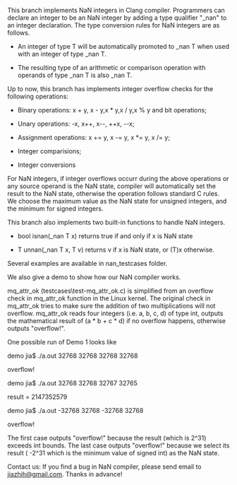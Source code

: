 This branch implements NaN integers in Clang compiler. Programmers can declare an integer to be an NaN integer by adding a type qualifier "_nan" to an integer declaration. The type conversion rules for NaN integers are as follows.

- An integer of type T will be automatically promoted to _nan T when used with an integer of type _nan T.

- The resulting type of an arithmetic or comparison operation with operands of type _nan T is also _nan T.

Up to now, this branch has implements integer overflow checks for the following operations:

- Binary operations: x + y, x - y,x * y,x / y,x % y and bit operations;

- Unary operations: -x, x++, x--, ++x, --x;

- Assignment operations: x += y, x -= y, x *= y, x /= y;

- Integer comparisions;

- Integer conversions


For NaN integers, if integer overflows occurr during the above operations or any source operand is the NaN state, compiler will automatically set the result to the NaN state, otherwise the operation follows standard C rules. We choose the maximum value as the NaN state for unsigned integers, and the minimum for signed integers.

This branch also implements two built-in functions to handle NaN integers.

- bool isnan(_nan T x)
returns true if and only if x is NaN state

- T unnan(_nan T x, T v)
returns v if x is NaN state, or (T)x otherwise.

Several examples are available in nan_testcases folder.

We also give a demo to show how our NaN compiler works.

mq_attr_ok (testcases\test-mq_attr_ok.c) is simplified from an overflow check in mq_attr_ok function in the Linux kernel. The original check in mq_attr_ok tries to make sure the addition of two multiplications will not overflow. mq_attr_ok reads four integers (i.e. a, b, c, d) of type int, outputs the mathematical result of (a * b + c * d) if no overflow happens, otherwise outputs "overflow!".

One possible run of Demo 1 looks like

demo jia$ ./a.out 32768 32768 32768 32768

overflow!

demo jia$ ./a.out 32768 32768 32767 32765

result = 2147352579

demo jia$ ./a.out -32768 32768 -32768 32768

overflow!

The first case outputs "overflow!" because the result (which is 2^31) exceeds int bounds. The last case outputs "overflow!" because we select its result ( -2^31 which is the minimum value of signed int) as the NaN state.

Contact us:
If you find a bug in NaN compiler, please send email to jiazhih@gmail.com. Thanks in advance!
